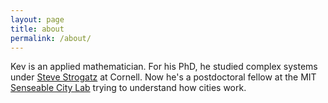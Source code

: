 ```yaml
---
layout: page
title: about
permalink: /about/
---
```


Kev is an applied mathematician. For his PhD, he studied complex systems under [Steve Strogatz](http://www.stevenstrogatz.com/) at Cornell. Now he's a postdoctoral fellow at the MIT [Senseable City Lab](http://senseable.mit.edu/) trying to understand how cities work. 

